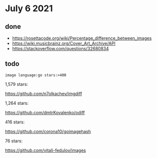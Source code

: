 # July 6 2021

## done

- <https://rosettacode.org/wiki/Percentage_difference_between_images>
- <https://wiki.musicbrainz.org/Cover_Art_Archive/API>
- https://stackoverflow.com/questions/32680834

## todo

~~~
image language:go stars:>400
~~~

1,579 stars:

https://github.com/n7olkachev/imgdiff

1,264 stars:

https://github.com/dmtrKovalenko/odiff

416 stars:

https://github.com/corona10/goimagehash

76 stars:

https://github.com/vitali-fedulov/images
